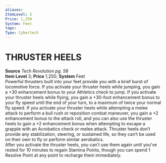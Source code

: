 ```yaml
---
aliases: 
ItemLevel: 3
Price: 1,250
System: Feet
tags: 
Type: Cybertech
---
```

# THRUSTER HEELS
**Source** _Tech Revolution pg. 58_  
**Item Level** 3; **Price** 1,250; **System** Feet  
Powerful thrusters built into your feet provide you with a brief burst of locomotive force. If you activate your thruster heels while jumping, you gain a +30 enhancement bonus to your Athletics check to jump. If you activate your thruster heels while flying, you gain a +30-foot enhancement bonus to your fly speed until the end of your turn, to a maximum of twice your normal fly speed. If you activate your thruster heels while attempting a melee attack to perform a bull rush or reposition combat maneuver, you gain a +2 enhancement bonus to the attack roll, and you can also use the thruster heels to gain a +2 enhancement bonus when attempting to escape a grapple with an Acrobatics check or melee attack. Thruster heels don’t provide any stabilization, steering, or sustained life, so they can’t be used on their own to fly or perform similar aerobatics.  
After you activate the thruster heels, you can’t use them again until you’ve rested for 10 minutes to regain Stamina Points, though you can spend 1 Resolve Point at any point to recharge them immediately.